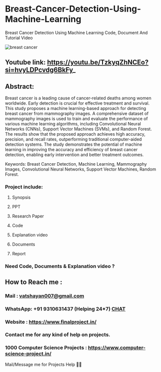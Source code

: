 # Breast-Cancer-Detection-Using-Machine-Learning
Breast Cancer Detection Using Machine Learning Code, Document And Tutorial Video

![breast cancer](https://github.com/user-attachments/assets/e437c1b2-39a7-408f-86bb-1de978666d4b)

## Youtube link: https://youtu.be/TzkyqZhNCEo?si=hvyLDPcvdg6BkFy_

## Abstract:
Breast cancer is a leading cause of cancer-related deaths among women worldwide. Early detection is crucial for effective treatment and survival. This study proposes a machine learning-based approach for detecting breast cancer from mammography images. A comprehensive dataset of mammography images is used to train and evaluate the performance of various machine learning algorithms, including Convolutional Neural Networks (CNNs), Support Vector Machines (SVMs), and Random Forest. The results show that the proposed approach achieves high accuracy, precision, and recall rates, outperforming traditional computer-aided detection systems. The study demonstrates the potential of machine learning in improving the accuracy and efficiency of breast cancer detection, enabling early intervention and better treatment outcomes.

Keywords: Breast Cancer Detection, Machine Learning, Mammography Images, Convolutional Neural Networks, Support Vector Machines, Random Forest.

### Project include: 

1. Synopsis

2. PPT

3. Research Paper


4. Code

5. Explanation video

6. Documents

7. Report


### Need Code, Documents & Explanation video ? 

## How to Reach me :

### Mail : vatshayan007@gmail.com 

### WhatsApp: +91 9310631437 (Helping 24*7) **[CHAT](https://wa.me/message/CHWN2AHCPMAZK1)** 

### Website : https://www.finalproject.in/

### Contact me for any kind of help on projects.
### 1000 Computer Science Projects : https://www.computer-science-project.in/


Mail/Message me for Projects Help 🙏🏻
